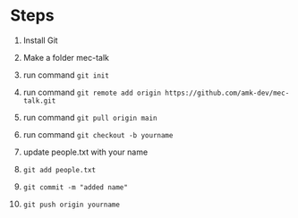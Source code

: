 # Steps

1. Install Git
2. Make a folder mec-talk
3. run command `git init`
4. run command `git remote add origin https://github.com/amk-dev/mec-talk.git`
5. run command `git pull origin main`

6. run command `git checkout -b yourname`
7. update people.txt with your name
8. `git add people.txt`
9. `git commit -m "added name"`
10. `git push origin yourname`
